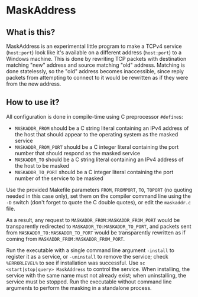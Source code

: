 MaskAddress
===========

What is this?
-------------

MaskAddress is an experimental little program to make a TCPv4 service
(`host:port`) look like it's available on a different address
(`host:port`) to a Windows machine. This is done by rewriting TCP
packets with destination matching "new" address and source matching
"old" address. Matching is done statelessly, so the "old" address becomes
inaccessible, since reply packets from attempting to connect to it would
be rewritten as if they were from the new address.

How to use it?
--------------

All configuration is done in compile-time using C preprocessor `#define`s:

 * `MASKADDR_FROM` should be a C string literal containing an IPv4
   address of the host that should appear to the operating system as the
   masked service
 * `MASKADDR_FROM_PORT` should be a C integer literal containing the port
   number that should respond as the masked service
 * `MASKADDR_TO` should be a C string literal containing an IPv4 address of
   the host to be masked
 * `MASKADDR_TO_PORT` should be a C integer literal containing the port
   number of the service to be masked

Use the provided Makefile parameters `FROM`, `FROMPORT`, `TO`, `TOPORT`
(no quoting needed in this case only), set them on the compiler command
line using the `-D` switch (don't forget to quote the C double quotes),
or edit the `maskaddr.c` file.

As a result, any request to `MASKADDR_FROM:MASKADDR_FROM_PORT` would be
transparently redirected to `MASKADDR_TO:MASKADDR_TO_PORT`, and packets
sent from `MASKADDR_TO:MASKADDR_TO_PORT` would be transparently rewritten
as if coming from `MASKADDR_FROM:MASKADDR_FROM_PORT`.

Run the executable with a single command line argument `-install`
to register it as a service, or `-uninstall` to remove the service;
check `%ERRORLEVEL%` to see if installation was successful. Use `sc
<start|stop|query> MaskAddress` to control the service. When installing,
the service with the same name must not already exist; when uninstalling,
the service must be stopped. Run the executable without command line
arguments to perform the masking in a standalone process.
